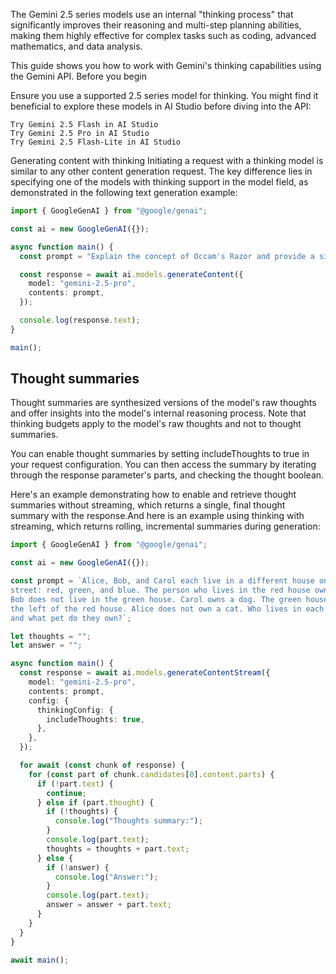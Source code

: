 The Gemini 2.5 series models use an internal "thinking process" that significantly improves their reasoning and multi-step planning abilities, making them highly effective for complex tasks such as coding, advanced mathematics, and data analysis.

This guide shows you how to work with Gemini's thinking capabilities using the Gemini API.
Before you begin

Ensure you use a supported 2.5 series model for thinking. You might find it beneficial to explore these models in AI Studio before diving into the API:

    Try Gemini 2.5 Flash in AI Studio
    Try Gemini 2.5 Pro in AI Studio
    Try Gemini 2.5 Flash-Lite in AI Studio

Generating content with thinking
Initiating a request with a thinking model is similar to any other content generation request. The key difference lies in specifying one of the models with thinking support in the model field, as demonstrated in the following text generation example:

```ts
import { GoogleGenAI } from "@google/genai";

const ai = new GoogleGenAI({});

async function main() {
  const prompt = "Explain the concept of Occam's Razor and provide a simple, everyday example.";

  const response = await ai.models.generateContent({
    model: "gemini-2.5-pro",
    contents: prompt,
  });

  console.log(response.text);
}

main();
```

## Thought summaries

Thought summaries are synthesized versions of the model's raw thoughts and offer insights into the model's internal reasoning process. Note that thinking budgets apply to the model's raw thoughts and not to thought summaries.

You can enable thought summaries by setting includeThoughts to true in your request configuration. You can then access the summary by iterating through the response parameter's parts, and checking the thought boolean.

Here's an example demonstrating how to enable and retrieve thought summaries without streaming, which returns a single, final thought summary with the response.And here is an example using thinking with streaming, which returns rolling, incremental summaries during generation:


```ts
import { GoogleGenAI } from "@google/genai";

const ai = new GoogleGenAI({});

const prompt = `Alice, Bob, and Carol each live in a different house on the same
street: red, green, and blue. The person who lives in the red house owns a cat.
Bob does not live in the green house. Carol owns a dog. The green house is to
the left of the red house. Alice does not own a cat. Who lives in each house,
and what pet do they own?`;

let thoughts = "";
let answer = "";

async function main() {
  const response = await ai.models.generateContentStream({
    model: "gemini-2.5-pro",
    contents: prompt,
    config: {
      thinkingConfig: {
        includeThoughts: true,
      },
    },
  });

  for await (const chunk of response) {
    for (const part of chunk.candidates[0].content.parts) {
      if (!part.text) {
        continue;
      } else if (part.thought) {
        if (!thoughts) {
          console.log("Thoughts summary:");
        }
        console.log(part.text);
        thoughts = thoughts + part.text;
      } else {
        if (!answer) {
          console.log("Answer:");
        }
        console.log(part.text);
        answer = answer + part.text;
      }
    }
  }
}

await main();
```


